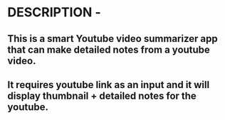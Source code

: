 # DESCRIPTION -
## This is a smart Youtube video summarizer app that can make detailed notes from a youtube video.
## It requires youtube link as an input and it will display thumbnail + detailed notes for the youtube.

